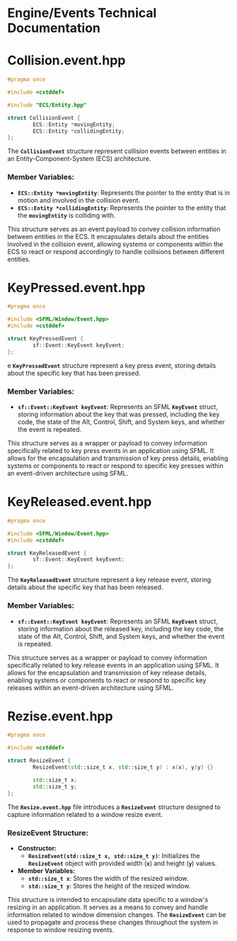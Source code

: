 # Engine/Events Technical Documentation

# Collision.event.hpp
```cpp
#pragma once

#include <cstddef>

#include "ECS/Entity.hpp"

struct CollisionEvent {
        ECS::Entity *movingEntity;
        ECS::Entity *collidingEntity;
};
```
The **`CollisionEvent`** structure represent collision events between entities in an Entity-Component-System (ECS) architecture.

### Member Variables:

- **`ECS::Entity *movingEntity`**: Represents the pointer to the entity that is in motion and involved in the collision event.
- **`ECS::Entity *collidingEntity`**: Represents the pointer to the entity that the **`movingEntity`** is colliding with.

This structure serves as an event payload to convey collision information between entities in the ECS. It encapsulates details about the entities involved in the collision event, allowing systems or components within the ECS to react or respond accordingly to handle collisions between different entities.

# KeyPressed.event.hpp
```cpp
#pragma once

#include <SFML/Window/Event.hpp>
#include <cstddef>

struct KeyPressedEvent {
        sf::Event::KeyEvent keyEvent;
};
```
e **`KeyPressedEvent`** structure represent a key press event, storing details about the specific key that has been pressed.

### Member Variables:

- **`sf::Event::KeyEvent keyEvent`**: Represents an SFML **`KeyEvent`** struct, storing information about the key that was pressed, including the key code, the state of the Alt, Control, Shift, and System keys, and whether the event is repeated.

This structure serves as a wrapper or payload to convey information specifically related to key press events in an application using SFML. It allows for the encapsulation and transmission of key press details, enabling systems or components to react or respond to specific key presses within an event-driven architecture using SFML.

# KeyReleased.event.hpp
```cpp
#pragma once

#include <SFML/Window/Event.hpp>
#include <cstddef>

struct KeyReleasedEvent {
        sf::Event::KeyEvent keyEvent;
};
```
The **`KeyReleasedEvent`** structure represent a key release event, storing details about the specific key that has been released.

### Member Variables:

- **`sf::Event::KeyEvent keyEvent`**: Represents an SFML **`KeyEvent`** struct, storing information about the released key, including the key code, the state of the Alt, Control, Shift, and System keys, and whether the event is repeated.

This structure serves as a wrapper or payload to convey information specifically related to key release events in an application using SFML. It allows for the encapsulation and transmission of key release details, enabling systems or components to react or respond to specific key releases within an event-driven architecture using SFML.

# Rezise.event.hpp
```cpp
#pragma once

#include <cstddef>

struct ResizeEvent {
        ResizeEvent(std::size_t x, std::size_t y) : x(x), y(y) {}

        std::size_t x;
        std::size_t y;
};
```
The **`Resize.event.hpp`** file introduces a **`ResizeEvent`** structure designed to capture information related to a window resize event.

### **ResizeEvent Structure:**

- **Constructor:**
    - **`ResizeEvent(std::size_t x, std::size_t y)`**: Initializes the **`ResizeEvent`** object with provided width (**`x`**) and height (**`y`**) values.
- **Member Variables:**
    - **`std::size_t x`**: Stores the width of the resized window.
    - **`std::size_t y`**: Stores the height of the resized window.

This structure is intended to encapsulate data specific to a window's resizing in an application. It serves as a means to convey and handle information related to window dimension changes. The **`ResizeEvent`** can be used to propagate and process these changes throughout the system in response to window resizing events.